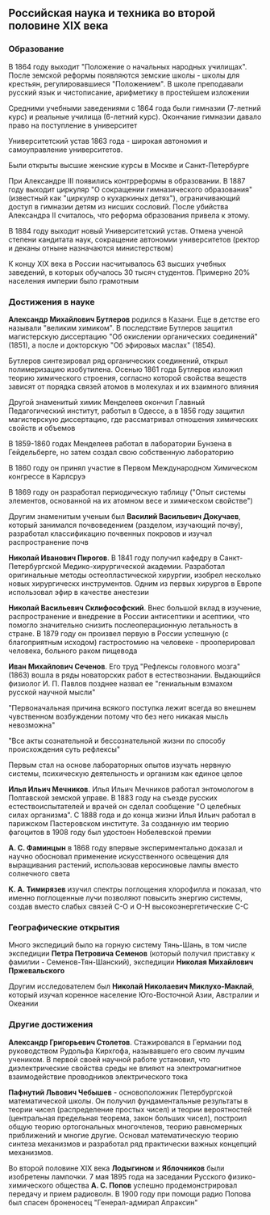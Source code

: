 ## Российская наука и техника во второй половине XIX века

### Образование

В 1864 году выходит "Положение о начальных народных училищах".
После земской реформы появляются земские школы - школы для крестьян, регулировавшиеся "Положением". В школе преподавали русский язык и чистописание, арифметику в простейшем изложении

Средними учебными заведениями с 1864 года были гимназии (7-летний курс) и реальные училища (6-летний курс). Окончание гимназии давало право на поступление в университет

Университетский устав 1863 года - широкая автономия и самоуправление университетов. 

Были открыты высшие женские курсы в Москве и Санкт-Петербурге

При Александре III появились контрреформы в образовании. В 1887 году выходит циркуляр "О сокращении гимназического образования" (известный как "циркуляр о кухаркиных детях"), ограничивающий доступ в гимназии детям из нисших сословий. После убийства Александра II считалось, что реформа образования привела к этому.

В 1884 году выходит новый Университетский устав. Отмена ученой степени кандитата наук, сокращение автономии университетов (ректор и деканы отныне назначаются министерством)

К концу XIX века в России насчитывалось 63 высших учебных заведений, в которых обучалось 30 тысяч студентов. Примерно 20% населения империи было грамотным

### Достижения в науке

<a name="butlerov"></a>

**Александр Михайлович Бутлеров** родился в Казани. Еще в детстве его называли "великим химиком". В последствие Бутлеров защитил магистерскую диссертацию "Об окислении органических соединений" (1851), а после и докторскую "Об эфировых маслах" (1854).

Бутлеров синтезировал ряд органических соединений, открыл полимеризацию изобутилена. Осенью 1861 года Бутлеров изложил теорию химического строения, согласно которой свойства веществ зависят от порядка связей атомов в молекулах и их взаимного влияния

Другой знаменитый химик Менделеев окончил Главный Педагогический институт, работыл в Одессе, а в 1856 году защитил магистерскую диссертацию, где рассматривал отношения химических свойств и объемов
<a name="mendeleev"></a>


В 1859-1860 годах Менделеев работал в лаборатории Бунзена в Гейдельберге, но затем создал свою собственную лабораторию

В 1860 году он принял участие в Первом Международном Химическом конгрессе в Карлсруэ

В 1869 году он разработал периодическую таблицу ("Опыт системы элементов, основанной на их атомном весе и химическом свойстве")

<a name="dokuchaev"></a>

Другим знаменитым ученым был **Василий Васильевич Докучаев**, который занимался почвоведением (разделом, изучающий почву), разработал классификацию почвенных покровов и изучал распространение почв

**Николай Иванович Пирогов**. В 1841 году получил кафедру в Санкт-Петербургской Медико-хирургической академии. Разработал оригинальные методы остеопластической хирургии, изобрел несколько новых хирургическх инструментов. Одним из первых хирургов в Европе использовал эфир в качестве анестезии
<a name="pirogov"></a>


<a name="sklifosofsky"></a>

**Николай Васильевич Склифософский**. Внес большой вклад в изучение, распространение и внедрение в России антисептики и асептики, что помогло значительно снизить послеоперационную летальность в стране. В 1879 году он произвел первую в России успешную (с благоприятным исходом) гастростомию на человеке - прооперировал человека, больного раком пищевода

<a name="sechenov"></a>

**Иван Михайлович Сеченов**. Его труд "Рефлексы головного мозга" (1863) вошла в ряды новаторских работ в естествознании. Выдающийся физиолог И. П. Павлов позднее назвал ее "гениальным взмахом русской научной мысли"

"Первоначальная причина всякого поступка лежит всегда во внешнем чувственном возбуждении потому что без него никакая мысль невозможна"

"Все акты сознательной и бессознательной жизни по способу происхождения суть рефлексы"

Первым стал на основе лабораторных опытов изучать нервную системы, психическую деятельность и организм как единое целое

<a name="mechnikov"></a>

**Илья Ильич Мечников**. Илья Ильич Мечников работал энтомологом в Полтавской земской управе. В 1883 году на съезде русских естествоиспытателей и врачей он сделал сообщение "О целебных силах организма". С 1888 года и до конца жизни Илья Ильич работал в парижском Пастеровском институте. За созданную им теорию фагоцитов в 1908 году был удостоен Нобелевской премии

**А. С. Фаминцын** в 1868 году впервые экспериментально доказал и научно обосновал применение искусственного освещения для выращивания растений, использовав керосиновые лампы вместо солнечного света

**К. А. Тимирязев** изучил спектры поглощения хлорофилла и показал, что именно поглощенные лучи позволяют повысить энергию системы, создав вместо слабых связей C-O и O-H высокоэнергетические C-C

### Географические открытия

Много экспедиций было на горную систему Тянь-Шань, в том числе экспедиции **Петра Петровича Семенов** (который получил приставку к фамилии - Семенов-Тян-Шанский), экспедиции **Николая Михайлович Пржевальского**

Другим исследователем был **Николай Николаевич Миклухо-Маклай**, который изучал коренное население Юго-Восточной Азии, Австралии и Океании

### Другие достижения

<a name="stoletov"></a>

**Александр Григорьевич Столетов**. Стажировался в Германии под руководством Рудольфа Кирхгофа, называвшего его своим лучшим учеником. В первой своей научной работе установил, что диэлектрические свойства среды не влияют на электромагнитное взаимодействие проводников электрического тока

<a name="chebyshev"></a>

**Пафнутий Львович Чебышев** - основоположник Петербургской математической школы. Он получил фундаментальные результаты в теории чисел (распределение простых чисел) и теории вероятностей (центральная предельная теорема, закон больших чисел), построил общую теорию ортогональных многочленов, теорию равномерных приближений и многие другие. Основал математическую теорию синтеза механизмов и разработал ряд практически важных концепций механизмов.

Во второй половине XIX века **Лодыгином** и **Яблочников** были изобретены лампочки. 7 мая 1895 года на заседании Русского физико-химического общества **А. С. Попов** успешно продемонстрировал передачу и прием радиоволн. В 1900 году при помощи радио Попова был спасен броненосец "Генерал-адмирал Апраксин"
